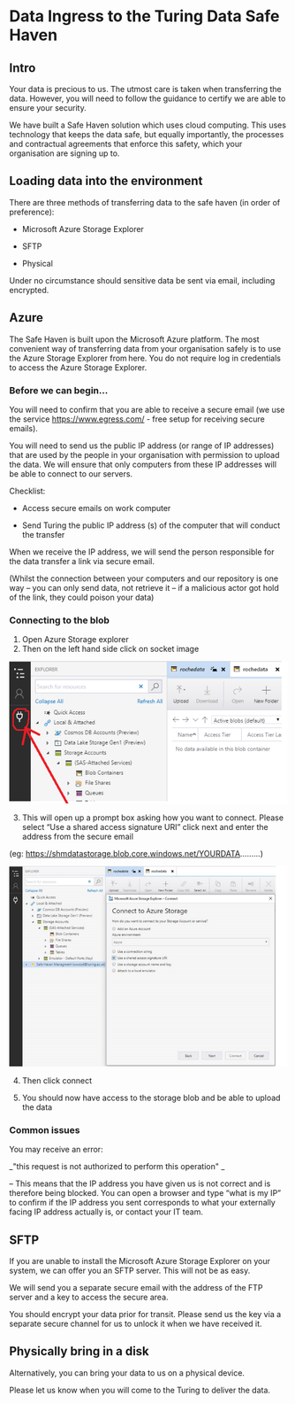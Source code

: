 # Data Ingress to the Turing Data Safe Haven 

 

## Intro 

Your data is precious to us. The utmost care is taken when transferring the data. However, you will need to follow the guidance to certify we are able to ensure your security. 

We have built a Safe Haven solution which uses cloud computing. This uses technology that keeps the data safe, but equally importantly, the processes and contractual agreements that enforce this safety, which your organisation are signing up to. 

 

## Loading data into the environment 

 

There are three methods of transferring data to the safe haven (in order of preference): 

* Microsoft Azure Storage Explorer 

* SFTP 

* Physical 

 

Under no circumstance should sensitive data be sent via email, including encrypted. 

 

## Azure 

The Safe Haven is built upon the Microsoft Azure platform. The most convenient way of transferring data from your organisation safely is to use the Azure Storage Explorer from here. You do not require log in credentials to access the Azure Storage Explorer. 

### Before we can begin…  

You will need to confirm that you are able to receive a secure email (we use the service https://www.egress.com/ - free setup for receiving secure emails).  

You will need to send us the public IP address (or range of IP addresses) that are used by the people in your organisation with permission to upload the data. We will ensure that only computers from these IP addresses will be able to connect to our servers.  

Checklist: 

* Access secure emails on work computer 

* Send Turing the public IP address (s) of the computer that will conduct the transfer 

 

When we receive the IP address, we will send the person responsible for the data transfer a link via secure email. 

(Whilst the connection between your computers and our repository is one way – you can only send data, not retrieve it  – if a malicious actor got hold of the link, they could poison your data)   

### Connecting to the blob 

1. Open Azure Storage explorer 
2. Then on the left hand side click on socket image  

 
![](provider-data-ingress-images/Azurestorageexplorer1.png)
 

3. This will open up a prompt box asking how you want to connect. Please select “Use a shared access signature URI” click next and enter the address from the secure email 

(eg: https://shmdatastorage.blob.core.windows.net/YOURDATA.........)  

 

![](provider-data-ingress-images/Azurestorageexplorer2.png)

4. Then click connect 

5. You should now have access to the storage blob and be able to upload the data 

 

 

### Common issues 

You may receive an error: 

_"this request is not authorized to perform this operation"  _

– This means that the IP address you have given us is not correct and is therefore being blocked. You can open a browser and type “what is my IP” to confirm if the IP address you sent corresponds to what your externally facing IP address actually is, or contact your IT team. 

 

 

## SFTP 

If you are unable to install the Microsoft Azure Storage Explorer on your system, we can offer you an SFTP server. This will not be as easy.  

We will send you a separate secure email with the address of the FTP server and a key to access the secure area. 

You should encrypt your data prior for transit. Please send us the key via a separate secure channel for us to unlock it when we have received it. 

## Physically bring in a disk 

Alternatively, you can bring your data to us on a physical device. 

Please let us know when you will come to the Turing to deliver the data. 
